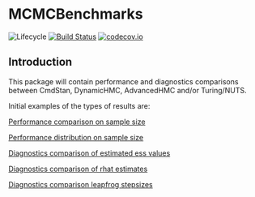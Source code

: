 # MCMCBenchmarks

![Lifecycle](https://img.shields.io/badge/lifecycle-experimental-orange.svg)<!--
![Lifecycle](https://img.shields.io/badge/lifecycle-maturing-blue.svg)
![Lifecycle](https://img.shields.io/badge/lifecycle-stable-green.svg)
![Lifecycle](https://img.shields.io/badge/lifecycle-retired-orange.svg)
![Lifecycle](https://img.shields.io/badge/lifecycle-archived-red.svg)
![Lifecycle](https://img.shields.io/badge/lifecycle-dormant-blue.svg) -->
[![Build Status](https://travis-ci.com/StatisticalRethinkingJulia/MCMCBenchmarks.jl.svg?branch=master)](https://travis-ci.com/StatisticalRethinkingJulia/MCMCBenchmarks.jl)
[![codecov.io](http://codecov.io/github/StatisticalRethinkingJulia/MCMCBenchmarks.jl/coverage.svg?branch=master)](http://codecov.io/github/StatisticalRethinkingJulia/MCMCBenchmarks.jl?branch=master)


## Introduction

This package will contain performance and diagnostics comparisons between CmdStan, DynamicHMC, AdvancedHMC and/or Turing/NUTS.

Initial examples of the types of results are:

[Performance comparison on sample size](https://github.com/StatisticalRethinkingJulia/MCMCBenchmarks.jl/blob/master/Examples/Gaussian/Mean%20Time.pdf)

[Performance distribution on sample size](https://github.com/StatisticalRethinkingJulia/MCMCBenchmarks.jl/blob/master/Examples/Gaussian/Time%20Dist.pdf)

[Diagnostics comparison of estimated ess values ](https://github.com/StatisticalRethinkingJulia/MCMCBenchmarks.jl/blob/master/Examples/Gaussian/Mu%20ESS%20Dist.pdf)

[Diagnostics comparison of rhat estimates ](https://github.com/StatisticalRethinkingJulia/MCMCBenchmarks.jl/blob/master/Examples/Gaussian/Mu%20rhat%20Dist.pdf)

[Diagnostics comparison leapfrog stepsizes ](https://github.com/StatisticalRethinkingJulia/MCMCBenchmarks.jl/blob/master/Examples/Gaussian/Mu%20Epsilon%20Scatter.pdf)
